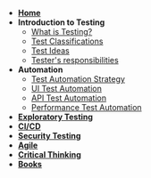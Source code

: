 - [**Home**](/)
- **Introduction to Testing**
  - [What is Testing?](/introduction/what-is-testing.md)
  - [Test Classifications](/introduction/test-classification.md)
  - [Test Ideas](/introduction/test-ideas.md)
  - [Tester's responsibilities](/introduction/testers-responsibilities.md)
- **Automation**
  - [Test Automation Strategy](/automation/test-automation-strategy.md)
  - [UI Test Automation](/automation/ui-test-automation.md)
  - [API Test Automation](/automation/api-test-automation.md)
  - [Performance Test Automation](/automation/performance-test-automation.md)
- [**Exploratory Testing**](/others/exploratory-testing.md)
- [**CI/CD**](/cicd/introduction-to-cicd.md)
- [**Security Testing**](/others/security-testing.md)
- [**Agile**](/agile/agile-introduction.md)
- [**Critical Thinking**](/others/critical-thinking.md)
- [**Books**](/others/books.md)
